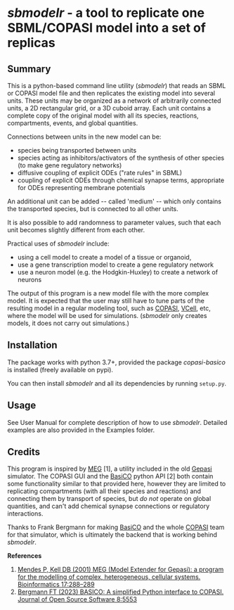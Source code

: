 # *sbmodelr* - a tool to replicate one SBML/COPASI model into a set of replicas

## Summary
This is a python-based command line utility (*sbmodelr*) that reads an SBML or COPASI model file and then replicates the existing model into several units. These units may be organized as a network of arbitrarily connected units, a 2D rectangular grid, or a 3D cuboid array. Each unit contains a complete copy of the original model with all its species, reactions, compartments, events, and global quantities.

Connections between units in the new model can be:
 - species being transported between units
 - species acting as inhibitors/activators of the synthesis of other species (to make gene regulatory networks)
 - diffusive coupling of explicit ODEs ("rate rules" in SBML)
 - coupling of explicit ODEs through chemical synapse terms, appropriate for ODEs representing membrane potentials

An additional unit can be added -- called 'medium' -- which only contains the transported species, but is connected to all other units.

It is also possible to add randomness to parameter values, such that each unit becomes slightly different from each other.

Practical uses of *sbmodelr* include:
 - using a cell model to create a model of a tissue or organoid, 
 - use a gene transcription model to create a gene regulatory network
 - use a neuron model (e.g. the Hodgkin-Huxley) to create a network of neurons

The output of this program is a new model file with the more complex model. It is expected that the user may still have to tune parts of the resulting model in a regular modeling tool, such as [COPASI](https://copasi.org), [VCell](https://vcell.org), etc, where the model will be used for simulations. (*sbmodelr* only creates models, it does not carry out simulations.)

## Installation

The package works with python 3.7+, provided the package *copasi-basico* is installed (freely available on pypi).

You can then install *sbmodelr* and all its dependencies by running `setup.py`.

<!--
Or you could directly install everything you need right from pypi

    pip install sbmodelr

from this git repo:

    pip install git+https://github.com/copasi/model_replicator.git
-->

## Usage

See User Manual for complete description of how to use *sbmodelr*. Detailed examples are also provided in the Examples folder.

## Credits

This program is inspired by [MEG](http://www.gepasi.org/meg.html) [1], a utility included in the old [Gepasi](http://www.gepasi.org) simulator. The COPASI GUI and the [BasiCO](https://github.com/copasi/basico) python API [2] both contain some functionality similar to that provided here, however they are limited to replicating compartments (with all their species and reactions) and connecting them by transport of species, but *do not* operate on global quantities, and can't add chemical synapse connections or regulatory interactions.

Thanks to Frank Bergmann for making [BasiCO](https://github.com/copasi/basico) and the whole [COPASI](https://copasi.org) team for that simulator, which is ultimately the backend that is working behind *sbmodelr*.

**References**
 1. [Mendes P, Kell DB (2001) MEG (Model Extender for Gepasi): a program for the modelling of complex, heterogeneous, cellular systems. Bioinformatics 17:288–289](https://doi.org/10.1093/bioinformatics/17.3.288)
 2. [Bergmann FT (2023) BASICO: A simplified Python interface to COPASI. Journal of Open Source Software 8:5553](https://doi.org/10.21105/joss.05553)


